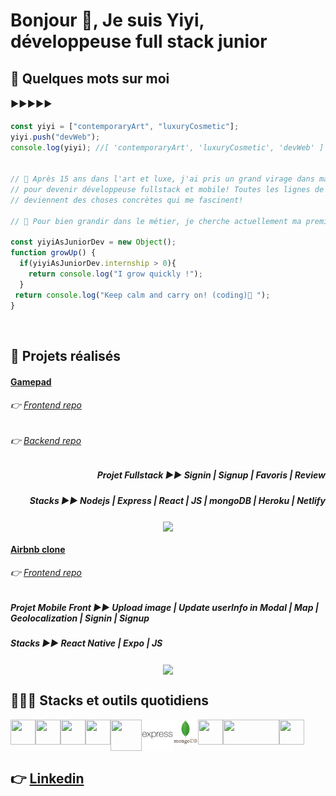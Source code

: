 <h1 align="left">Bonjour 🌈, Je suis Yiyi, développeuse full stack junior</h1>

<h2>👀 Quelques mots sur moi</h2>

<h4>▶︎▶︎▶︎▶︎▶︎</h4>
  
```javascript
const yiyi = ["contemporaryArt", "luxuryCosmetic"];
yiyi.push("devWeb");
console.log(yiyi); //[ 'contemporaryArt', 'luxuryCosmetic', 'devWeb' ]


// 🚀 Après 15 ans dans l'art et luxe, j'ai pris un grand virage dans ma vie: apprendre à coder    
// pour devenir développeuse fullstack et mobile! Toutes les lignes de code
// deviennent des choses concrètes qui me fascinent!

// 🌱 Pour bien grandir dans le métier, je cherche actuellement ma première expérience du dev :)

const yiyiAsJuniorDev = new Object();
function growUp() {
  if(yiyiAsJuniorDev.internship > 0){
    return console.log("I grow quickly !");
  }
 return console.log("Keep calm and carry on! (coding)💪 ");
}

```
<br/>


<h2> 👀 Projets réalisés</h2>
	
#### [Gamepad](https://my-projet-gamepad.netlify.app/)
###### 👉 [Frontend repo](https://github.com/Yiyi41/GamePad-frontend)
###### 👉 [Backend repo](https://github.com/Yiyi41/GamePad-backend)
*<h5 align="right">Projet Fullstack ▶︎▶︎ Signin | Signup | Favoris | Review</h5>*
*<h5 align="right">Stacks ▶︎▶︎ Nodejs | Express | React | JS | mongoDB | Heroku | Netlify  </h5>*

	
	
<p align="center" >
<img align="center" width="900" src="https://res.cloudinary.com/dps4zteie/image/upload/v1654034764/ezgif.com-gif-maker_2_xi6t94.gif"/>
</p>     
   
   


#### [Airbnb clone](https://expo.dev/@yiyi41/NavApp?serviceType=classic&distribution=expo-go)
###### 👉 [Frontend repo](https://github.com/Yiyi41/Airbnb)
*<h5 align="left">Projet Mobile Front ▶︎▶︎ Upload image | Update userInfo in Modal | Map | Geolocalization | Signin | Signup</h5>*
*<h5 align="left">Stacks ▶︎▶︎ React Native | Expo | JS  </h5>*</p>


<p align="center" >
<img align="center" width="300" src="https://res.cloudinary.com/dps4zteie/image/upload/v1654269436/airbnb-demo_mi4tno.gif"/>
  
  
  
  

	
<h2>👩🏻‍💻 Stacks et outils quotidiens</h2>    
 
<p>
<img align="left" width="40" height="40" src="https://cdn.jsdelivr.net/gh/devicons/devicon/icons/react/react-original.svg"/>
<img align="left" width="40" height="40" src="https://cdn.jsdelivr.net/gh/devicons/devicon/icons/javascript/javascript-original.svg" />
<img align="left" width="40" height="40" src="https://cdn.jsdelivr.net/gh/devicons/devicon/icons/html5/html5-original-wordmark.svg" />
<img align="left" width="40" height="40" src="https://cdn.jsdelivr.net/gh/devicons/devicon/icons/css3/css3-original-wordmark.svg" />
<img align="left" width="50" height="50" src="https://cdn.jsdelivr.net/gh/devicons/devicon/icons/nodejs/nodejs-original-wordmark.svg" />
<img align="left" width="50" height="50" src="https://raw.githubusercontent.com/devicons/devicon/master/icons/express/express-original-wordmark.svg"  />
<img align="left" width="40" height="40" src="https://raw.githubusercontent.com/devicons/devicon/master/icons/mongodb/mongodb-original-wordmark.svg" />
<img align="left" width="40" height="40" src="https://cdn.jsdelivr.net/gh/devicons/devicon/icons/heroku/heroku-plain-wordmark.svg" />         
<img align="left" width="90" height="40" src="https://flaviocopes.com/netlify/netlify-logo.png" />
<img align="left" width="40" height="40" src="https://www.vectorlogo.zone/logos/getpostman/getpostman-icon.svg" />
	</p><br/>

<br/>
<br/>

## 👉 [Linkedin](https://www.linkedin.com/in/yiyi-plantinet/)

  


